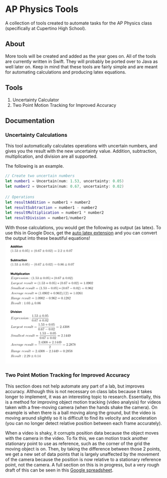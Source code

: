 # AP Physics Tools
A collection of tools created to automate tasks for the AP Physics class (specifically at Cupertino High School).

## About

More tools will be created and added as the year goes on. All of the tools are currently written in Swift. They will probably be ported over to Java as well later on. Keep in mind that these tools are fairly simple and are meant for automating calculations and producing latex equations.

## Tools
1. Uncertainty Calculator
2. Two Point Motion Tracking for Improved Accuracy

## Documentation

### Uncertainty Calculations
This tool automatically calculates operations with uncertain numbers, and gives you the result with the new uncertainty value. Addition, subtraction, multiplication, and division are all supported.

The following is an example.

``` swift
// Create two uncertain numbers
let number1 = Uncertain(num: 1.53, uncertainty: 0.05)
let number2 = Uncertain(num: 0.67, uncertainty: 0.02)

// Operations
let resultAddition = number1 + number2
let resultSubtraction = number1 - number2
let resultMultiplication = number1 * number2
let resultDivision = number1/number2
```

With those calculations, you would get the following as output (as latex). To use this in Google Docs, get the [auto latex extension](https://chrome.google.com/webstore/detail/auto-latex-equations/iaainhiejkciadlhlodaajgbffkebdog) and you can convert the output into these beautiful equations!
![Demo](Assets/UncertainDemo.png)

### Two Point Motion Tracking for Improved Accuracy

This section does not help automate any part of a lab, but improves accuracy. Although this is not necessary on class labs because it takes longer to implement, it was an interesting topic to research. Essentially, this is a method for improving object motion tracking (video analysis) for videos taken with a free-moving camera (when the hands shake the camera). On example is when there is a ball moving along the ground, but the video is moving around slightly so it is difficult to find its velocity and acceleration (you can no longer detect relative position between each frame accurately).

When a video is shaky, it corrupts position data because the object moves with the camera in the video. To fix this, we can motion track another stationary point to use as reference, such as the corner of the grid the moving object is on. Then, by taking the difference between those 2 points, we get a new set of data points that is largely unaffected by the movement of the camera because the position is now relative to a stationary reference point, not the camera. A full section on this is in progress, but a very rough draft of this can be seen in this [Google spreadsheet](https://docs.google.com/spreadsheets/d/1x1I4tqsxokDZ__mmM2sr8pFpbypKn1SG-RLpYyncP80/edit?usp=sharing).